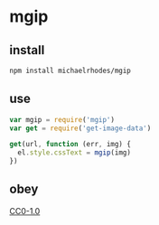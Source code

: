 # mgip

## install
```sh
npm install michaelrhodes/mgip
```

## use
```js
var mgip = require('mgip')
var get = require('get-image-data')

get(url, function (err, img) {
  el.style.cssText = mgip(img)
})
```

## obey
[CC0-1.0](https://creativecommons.org/publicdomain/zero/1.0/)

